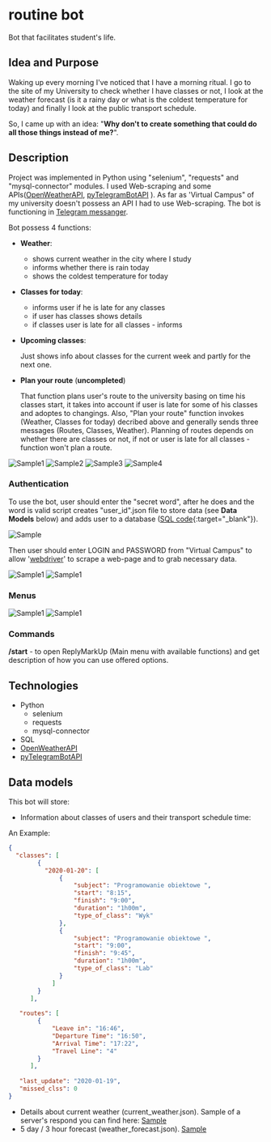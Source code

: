 # routine bot
Bot that facilitates student's life.
## Idea and Purpose
Waking up every morning I've noticed that I have a morning ritual.
I go to the site of my University to check whether I have classes or not, I look at the weather forecast (is it a rainy day or what is the coldest temperature for today) and finally I look at the public transport schedule. 

So, I came up with an idea: "**Why don't to create something that could do all those things instead of me?**".

## Description

Project was implemented in Python using "selenium", "requests" and "mysql-connector" modules. I used Web-scraping and some APIs([OpenWeatherAPI](https://openweathermap.org/api), [pyTelegramBotAPI](https://github.com/eternnoir/pyTelegramBotAPI) ). As far as 'Virtual Campus" of my university doesn't possess an API I had to use Web-scraping. The bot is functioning in [Telegram messanger](https://telegram.org/).

Bot possess 4 functions:
* **Weather**:
  * shows current weather in the city where I study
  * informs whether there is rain today
  * shows the coldest temperature for today
  
  
* **Classes for today**:
  * informs user if he is late for any classes
  * if user has classes shows details
  * if classes user is late for all classes - informs


* **Upcoming classes**:

  Just shows info about classes for the current week and partly for the next one.


* **Plan your route** (**uncompleted**)

  That function plans user's route to the university basing on time his classes start, it takes into account if user is      late for some of his classes and adoptes to changings. Also, "Plan your route" function invokes (Weather, Classes for today) decribed above and generally sends three messages (Routes, Classes, Weather). Planning of routes depends on whether there are classes or not, if not or user is late for all classes - function won't plan a route.
  
![Sample1](https://github.com/Kavtorev/telegram-bot/blob/master/screens/weather.png) ![Sample2](https://github.com/Kavtorev/telegram-bot/blob/master/screens/classes%20for%20today.png) ![Sample3](https://github.com/Kavtorev/telegram-bot/blob/master/screens/upcoming%20classes.png) ![Sample4](https://github.com/Kavtorev/telegram-bot/blob/master/screens/routes.png)

### Authentication

To use the bot, user should enter the "secret word", after he does and the word is valid script creates "user_id".json file to store data (see **Data Models** below) and adds user to a database ([SQL code](https://github.com/Kavtorev/telegram-bot/tree/master/src/sql){:target="_blank"}).

![Sample](https://github.com/Kavtorev/telegram-bot/blob/master/screens/valid%20secret%20code.png)

Then user should enter LOGIN and PASSWORD from "Virtual Campus" to allow '[webdriver](https://www.guru99.com/introduction-webdriver-comparison-selenium-rc.html)' to scrape a web-page and to grab necessary data.

![Sample1](https://github.com/Kavtorev/telegram-bot/blob/master/screens/login.png) ![Sample1](https://github.com/Kavtorev/telegram-bot/blob/master/screens/password.png)

### Menus
![Sample1](https://github.com/Kavtorev/telegram-bot/blob/master/screens/menus2.png) ![Sample1](https://github.com/Kavtorev/telegram-bot/blob/master/screens/menus1.png)

### Commands

**/start** - to open ReplyMarkUp (Main menu with available functions) and get description of how you can use offered options.

## Technologies
* Python
  * selenium
  * requests
  * mysql-connector
* SQL
* [OpenWeatherAPI](https://openweathermap.org/api)
* [pyTelegramBotAPI](https://github.com/eternnoir/pyTelegramBotAPI)

## Data models
This bot will store:
* Information about classes of users and their transport schedule time:

An Example:
```json
{
  "classes": [
        {
          "2020-01-20": [
              {
                  "subject": "Programowanie obiektowe ",
                  "start": "8:15",
                  "finish": "9:00",
                  "duration": "1h00m",
                  "type_of_class": "Wyk"
              },
              {
                  "subject": "Programowanie obiektowe ",
                  "start": "9:00",
                  "finish": "9:45",
                  "duration": "1h00m",
                  "type_of_class": "Lab"
              }
            ]
        }
      ],
      
   "routes": [
        {
            "Leave in": "16:46",
            "Departure Time": "16:50",
            "Arrival Time": "17:22",
            "Travel Line": "4"
        }
      ],
      
   "last_update": "2020-01-19",
   "missed_clss": 0
}   
```
* Details about current weather (current_weather.json). Sample of a server's respond you can find here: [Sample](https://openweathermap.org/current)
* 5 day / 3 hour forecast (weather_forecast.json). [Sample](https://openweathermap.org/forecast5)


